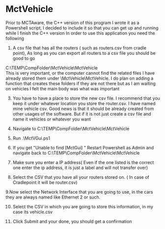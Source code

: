 # MctVehicle
Prior to MCTAware, the C++ version of this program I wrote it as a Powershell script, I decided to include it so that you can get up and running while I finish the C++ version
In order to use this application you need the following 
1. A csv file that has all the routers ( such as routers.csv from cradle point), As long as you can export all
routers to a csv file you
should be good to go

C:\TEMP\CompFolder\MctVehicle\MctVehicle\
This is very important, or the computer cannot find the related files I have
already stored them
under \MctVehicle\MctVehicle. I do plan on adding a function that creates
these folders if they are not there but as I am waiting on vehicles I felt the
main body was what was important

3. You have to have a place to store the new csv file. I recommend that you
keep it under whatever
location you store the router.csv. I have named mine vehicle csv. Good news is
that it should be already created from other usages of the software. But if it
is not just create a csv file and
name it vehicles or whatever you want

4. Navigate to C:\TEMP\CompFolder\MctVehicle\MctVehicle
5. Run .\MctVGui.ps1
6.  If you get "Unable to find [MctGui] " Restart Powershell as Admin and navigate back to
C:\TEMP\CompFolder\MctVehicle\MctVehicle

7. Make sure you enter a IP address( Even if the one listed is the correct one
enter the ip address, it is just a label and will not
transfer over)

8. Select the CSV that you have all your routers stored on. ( In case of
Cradlepoint it will be router.csv)

9.Now select the Network Interface that you are going to use, in the cars they
are always named like Ethernet 2 or such.

10. Select the CSV in which you are going to store this information, in my
case its vehicle.csv

11. Click Submit and your done, you should get a confirmation
